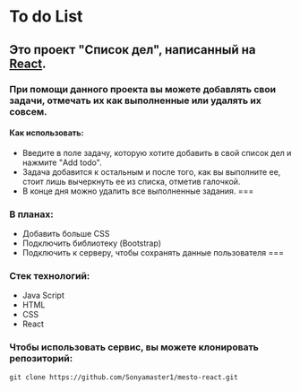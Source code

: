 # To do List
## Это проект "Список дел", написанный на [React]('https://ru.reactjs.org/').
### При помощи данного проекта вы можете добавлять свои задачи, отмечать их как выполненные или удалять их совсем.

#### Как использовать:
* Введите в поле задачу, которую хотите добавить в свой список дел и нажмите "Add todo".
* Задача добавится к остальным и после того, как вы выполните ее, стоит лишь вычеркнуть ее из списка, отметив галочкой.
* В конце дня можно удалить все выполненные задания.
===
### В планах:
* Добавить больше CSS
* Подключить библиотеку (Bootstrap)
* Подключить к серверу, чтобы сохранять данные пользователя
===
### Стек технологий:
* Java Script
* HTML
* CSS
* React

### Чтобы использовать сервис, вы можете клонировать репозиторий:
`git clone https://github.com/Sonyamaster1/mesto-react.git`